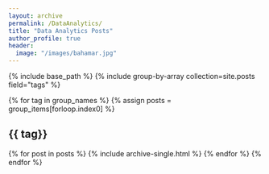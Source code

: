 ```yaml
---
layout: archive
permalink: /DataAnalytics/
title: "Data Analytics Posts"
author_profile: true
header:
  image: "/images/bahamar.jpg"
---
```


{% include base_path %}
{% include group-by-array collection=site.posts field="tags" %}

{% for tag in group_names %}
  {% assign posts = group_items[forloop.index0] %}
  <h2 id="{{ tag | slugify }}" class="archive_subtitle">{{ tag}}</h2>
  {% for post in posts %}
    {% include archive-single.html %}
  {% endfor %}
{% endfor %}
